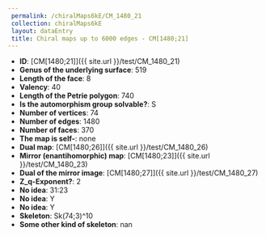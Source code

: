 ```yaml
--- 
 permalink: /chiralMaps6kE/CM_1480_21 
 collection: chiralMaps6kE
 layout: dataEntry
 title: Chiral maps up to 6000 edges - CM[1480;21]
---
```


- **ID**: [CM[1480;21]]({{ site.url }}/test/CM_1480_21)
- **Genus of the underlying surface**: 519
- **Length of the face**: 8
- **Valency**: 40
- **Length of the Petrie polygon**: 740
- **Is the automorphism group solvable?**: S
- **Number of vertices**: 74
- **Number of edges**: 1480
- **Number of faces**: 370
- **The map is self-**: none
- **Dual map**: [CM[1480;26]]({{ site.url }}/test/CM_1480_26)
- **Mirror (enantihomorphic) map**: [CM[1480;23]]({{ site.url }}/test/CM_1480_23)
- **Dual of the mirror image**: [CM[1480;27]]({{ site.url }}/test/CM_1480_27)
- **Z_q-Exponent?**: 2
- **No idea**:  31:23
- **No idea**: Y
- **No idea**: Y
- **Skeleton**: Sk(74;3)^10
- **Some other kind of skeleton**: nan
